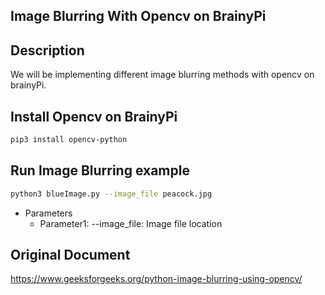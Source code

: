 ## Image Blurring With Opencv on BrainyPi
## Description
We will be implementing different image blurring methods with opencv on brainyPi.

## Install Opencv on BrainyPi
```sh
pip3 install opencv-python
```

## Run Image Blurring example
```sh
python3 blueImage.py --image_file peacock.jpg
```
- Parameters
  - Parameter1: --image_file: Image file location

## Original Document
https://www.geeksforgeeks.org/python-image-blurring-using-opencv/
